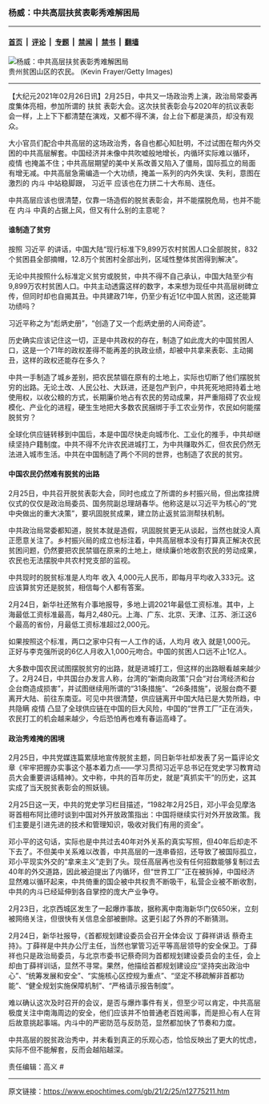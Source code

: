 ### 杨威：中共高层扶贫表彰秀难解困局

---

#### [首页](../../../..?n12775211) &nbsp;|&nbsp; [评论](../../../../../epoch-comment?n12775211) &nbsp;|&nbsp; [专题](../../../../../epoch-special?n12775211) &nbsp;|&nbsp; [禁闻](../../../../../epoch-news?n12775211) &nbsp;|&nbsp; [禁书](../../../../../books?n12775211) &nbsp;|&nbsp; [翻墙](https://github.com/gfw-breaker/nogfw/blob/master/README.md?n12775211)


<div><img alt="杨威：中共高层扶贫表彰秀难解困局" class="attachment-djy_600_400 size-djy_600_400 wp-post-image" src="https://i.epochtimes.com/assets/uploads/2020/01/GettyImages-634360506-600x400.jpg"/>
<div class="caption">
 贵州贫困山区的农民。 (Kevin Frayer/Getty Images)
</div></div><hr/><div class="post_content" id="artbody" itemprop="articleBody">
 <!-- article content begin -->
 <p>
  【大纪元2021年02月26日讯】2月25日，中共又一场政治秀上演，政治局常委再度集体亮相，参加所谓的
  <ok href="https://www.epochtimes.com/gb/tag/%E6%89%B6%E8%B4%AB.html">
   扶贫
  </ok>
  表彰大会。这次扶贫表彰会与2020年的抗议表彰会一样，上上下下都清楚在演戏，又都不得不演，台上台下都是演员，却没有观众。
 </p>
 <p>
  大小官员们配合中共高层的这场政治秀，各自也都心知肚明，不过试图在帮内外交困的中共高层解套。中国经济并未像中共吹嘘般地增长，内循环实际难以循环，
  <ok href="https://www.epochtimes.com/gb/tag/%E7%96%AB%E6%83%85.html">
   疫情
  </ok>
  也掩盖不住；中共高层期望的美中关系改善又陷入了僵局，国际孤立的局面有增无减。中共高层急需编造一个大功绩，掩盖一系列的内外失误、失利，意图在激烈的
  <ok href="https://www.epochtimes.com/gb/tag/%E5%86%85%E6%96%97.html">
   内斗
  </ok>
  中站稳脚跟，
  <ok href="https://www.epochtimes.com/gb/tag/%E4%B9%A0%E8%BF%91%E5%B9%B3.html">
   习近平
  </ok>
  应该也在力拼二十大布局、连任。
 </p>
 <p>
  中共高层应该也很清楚，仅靠一场造假的脱贫表彰会，并不能摆脱危局，也并不能在
  <ok href="https://www.epochtimes.com/gb/tag/%E5%86%85%E6%96%97.html">
   内斗
  </ok>
  中真的占据上风，但又有什么别的主意呢？
 </p>
 <h4>
  <strong>
   谁制造了贫穷
  </strong>
 </h4>
 <p>
  按照
  <ok href="https://www.epochtimes.com/gb/tag/%E4%B9%A0%E8%BF%91%E5%B9%B3.html">
   习近平
  </ok>
  的讲话，中国大陆“现行标准下9,899万农村贫困人口全部脱贫，832个贫困县全部摘帽，12.8万个贫困村全部出列，区域性整体贫困得到解决”。
 </p>
 <p>
  无论中共按照什么标准定义贫穷或脱贫，中共不得不自己承认，中国大陆至少有9,899万农村贫困人口。中共主动透露这样的数字，本来想为现任中共高层树碑立传，但同时却也自揭其丑。中共建政71年，仍至少有近1亿中国人贫困，这还能算功绩吗？
 </p>
 <p>
  习近平称之为“彪炳史册”，“创造了又一个彪炳史册的人间奇迹”。
 </p>
 <p>
  历史确实应该记住这一切，正是中共政权的存在，制造了如此庞大的中国贫困人口，这是一个71年的政权差得不能再差的执政业绩，却被中共拿来表彰、主动揭丑，这样的政权还能存在多久？
 </p>
 <p>
  中共一手制造了城乡差别，把农民禁锢在原有的土地上，实际也切断了他们摆脱贫穷的出路。无论土改、人民公社、大跃进，还是包产到户，中共死死地把持着土地使用权，以收公粮的方式，长期廉价地占有农民的劳动成果，并严重阻碍了农业规模化、产业化的进程，硬生生地把大多数农民捆绑于手工农业劳作，农民如何能摆脱贫穷？
 </p>
 <p>
  全球化供应链转移到中国后，本是中国尽快走向城市化、工业化的推手，中共却继续坚持户籍制度。中共不得不允许农民进城打工，为中共赚取外汇，但农民仍然无法进入城市生活。中共在中国制造了两个不同的世界，也制造了农民的贫穷。
 </p>
 <h4>
  <strong>
   中国农民仍然难有脱贫的出路
  </strong>
 </h4>
 <p>
  2月25日，中共召开脱贫表彰大会，同时也成立了所谓的乡村振兴局，但出席挂牌仪式的仅仅是政治局委员、国务院副总理胡春华。他称这是以习近平为核心的“党中央做出的重大决策”，要巩固脱贫成果，建立防止返贫监测帮扶机制。
 </p>
 <p>
  中共政治局常委都知道，脱贫本就是造假，巩固脱贫更无从谈起，当然也就没人真正愿意关注了。乡村振兴局的成立也标注着，中共高层根本没有打算真正解决农民贫困问题，仍然要把农民禁锢在原来的土地上，继续廉价地收割农民的劳动成果，农民也无法摆脱中共农村党支部的监视。
 </p>
 <p>
  中共现时的脱贫标准是人均年
  <ok href="https://www.epochtimes.com/gb/tag/%E6%94%B6%E5%85%A5.html">
   收入
  </ok>
  4,000元人民币，即每月平均收入333元。这应该算贫穷还是脱贫，相信每个人都有答案。
 </p>
 <p>
  2月24日，新华社还煞有介事地报导，多地上调2021年最低工资标准。其中，上海最低工资标准最高，每月2,480元。上海、广东、北京、天津、江苏、浙江这6个最高的省份，月最低工资标准超过2,000元。
 </p>
 <p>
  如果按照这个标准，两口之家中只有一人工作的话，人均月
  <ok href="https://www.epochtimes.com/gb/tag/%E6%94%B6%E5%85%A5.html">
   收入
  </ok>
  就是1,000元。正好与李克强所说的6亿人月收入1,000元吻合。中国的贫困人口远不止1亿人。
 </p>
 <p>
  大多数中国农民试图摆脱贫穷的出路，就是进城打工，但这样的出路眼看越来越少了。2月24日，中共国台办发言人称，台湾的“新南向政策”只会“对台湾经济和台企台商造成损害”，并试图继续用所谓的“31条措施”、“26条措施”，说服台商不要离开大陆、前往东南亚。可见中共很清楚，供应链离开中国大陆已是大势所趋，中共隐瞒
  <ok href="https://www.epochtimes.com/gb/tag/%E7%96%AB%E6%83%85.html">
   疫情
  </ok>
  凸显了全球供应链在中国的巨大风险，中国的“世界工厂”正在消失，农民打工的机会越来越少，今后恐怕再也难有春运高峰了。
 </p>
 <h4>
  <strong>
   政治秀难掩的困境
  </strong>
 </h4>
 <p>
  2月25日，中共党媒连篇累牍地宣传脱贫主题，同日新华社却发表了另一篇评论文章《牢牢把握办实事这个基本着力点——学习贯彻习近平总书记在党史学习教育动员大会重要讲话精神》。文中称，中共的百年历史，就是“真抓实干”的历史，这其实成了当天脱贫表彰会的照妖镜。
 </p>
 <p>
  2月25日这一天，中共的党史学习栏目描述，“1982年2月25日，邓小平会见摩洛哥首相布阿比德时谈到中国对外开放政策指出：中国将继续实行对外开放政策。我们主要是引进先进的技术和管理知识，吸收对我们有用的资金”。
 </p>
 <p>
  邓小平的这句话，实际也是中共过去40年对外关系的真实写照，但40年后却走不下去了。不但美中关系难以改善，中共高层的一连串昏招，还导致了被国际孤立，邓小平现实外交的“拿来主义”走到了头。现任高层再也没有任何招数能够复制过去40年的外交道路，因此被迫提出了内循环，但“世界工厂”正在被拆掉，中国经济显然难以循环起来，中共倚重的国企被中共权贵不断吸干，私营企业被不断收割，中共的内斗已经延伸到各自掌控的庞大产业争夺。
 </p>
 <p>
  2月23日，北京西城区发生了一起爆炸事故，据称离中南海新华门仅650米，立刻被网络关注，但很快有关信息全部被删除。这更引起了外界的不断猜测。
 </p>
 <p>
  2月24日，新华社报导，《首都规划建设委员会召开全体会议 丁薛祥讲话 蔡奇主持》。丁薛祥是中共办公厅主任，当然也掌管习近平等高层领导的安全保卫。丁薛祥也只是政治局委员，与北京市委书记蔡奇同为首都规划建设委员会的主任，会上却由丁薛祥训话，显然不寻常。果然，他描绘首都规划建设应“坚持突出政治中心”、“统筹发展和安全”、“实施核心区控规为重点”、“坚定不移疏解非首都功能”、“健全规划实施保障机制”、“严格请示报告制度”。
 </p>
 <p>
  难以确认这次及时召开的会议，是否与爆炸事件有关，但至少可以肯定，中共高层极度关注中南海周边的安全，他们应该并不怕普通老百姓闹事，而是担心有人在背后故意挑起事端。内斗中的严密防范与反防范，显然都加快了节奏和力度。
 </p>
 <p>
  中共高层的脱贫政治秀中，并未看到真正的乐观心态，恰恰反映出了更大的忧虑，实际不但不能解套，反而会越陷越深。
 </p>
 <p>
  责任编辑：高义 #
 </p>
 <!-- article content end -->
 <div id="below_article_ad">
 </div>
</div>


---

原文链接：https://www.epochtimes.com/gb/21/2/25/n12775211.htm